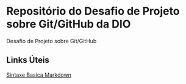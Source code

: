 # Repositório do Desafio de Projeto sobre Git/GitHub da DIO
Desafio de Projeto sobre Git/GitHub

## Links Úteis
[Sintaxe Basica Markdown](http://www.markdownguide.org/basic-syntax/)
